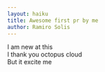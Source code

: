 ```yaml
---
layout: haiku
title: Awesome first pr by me
author: Ramiro Solis
---
```


I am new at this<br>
I thank you octopus cloud<br>
But it excite me<br>
